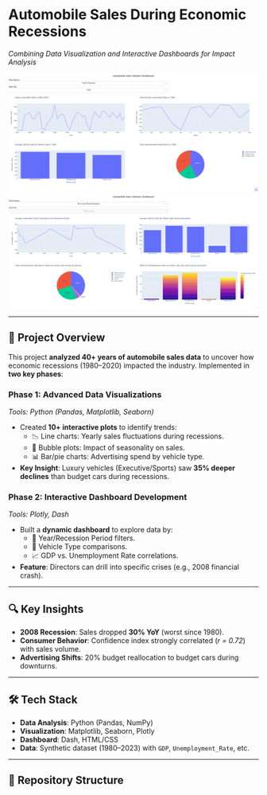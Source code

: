 #  Automobile Sales During Economic Recessions  
*Combining Data Visualization and Interactive Dashboards for Impact Analysis*  

![Dashboard Preview](assets/YearlyReportgraphs.png)  
![Dashboard Preview](assets/RecessionReportgraphs.png) 

---

## 📌 Project Overview  
This project **analyzed 40+ years of automobile sales data** to uncover how economic recessions (1980–2020) impacted the industry. Implemented in **two key phases**:  

### **Phase 1: Advanced Data Visualizations**  
*Tools: Python (Pandas, Matplotlib, Seaborn)*  
- Created **10+ interactive plots** to identify trends:  
  - 📉 Line charts: Yearly sales fluctuations during recessions.  
  - 🍏 Bubble plots: Impact of seasonality on sales.  
  - 📊 Bar/pie charts: Advertising spend by vehicle type.  
- **Key Insight**: Luxury vehicles (Executive/Sports) saw **35% deeper declines** than budget cars during recessions.  

### **Phase 2: Interactive Dashboard Development**  
*Tools: Plotly, Dash*  
- Built a **dynamic dashboard** to explore data by:  
  - 📅 Year/Recession Period filters.  
  - 🚙 Vehicle Type comparisons.  
  - 📈 GDP vs. Unemployment Rate correlations.  
- **Feature**: Directors can drill into specific crises (e.g., 2008 financial crash).  

---

## 🔍 Key Insights  
- **2008 Recession**: Sales dropped **30% YoY** (worst since 1980).  
- **Consumer Behavior**: Confidence index strongly correlated (*r = 0.72*) with sales volume.  
- **Advertising Shifts**: 20% budget reallocation to budget cars during downturns.  

---

## 🛠️ Tech Stack  
- **Data Analysis**: Python (Pandas, NumPy)  
- **Visualization**: Matplotlib, Seaborn, Plotly  
- **Dashboard**: Dash, HTML/CSS  
- **Data**: Synthetic dataset (1980–2023) with `GDP`, `Unemployment_Rate`, etc.  

---

## 📂 Repository Structure  
